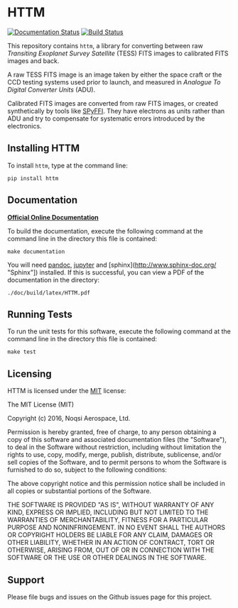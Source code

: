 HTTM
====

[![Documentation Status](http://readthedocs.org/projects/httm/badge/?version=latest)](https://httm.readthedocs.io/en/latest/)
[![Build Status](https://travis-ci.org/TESScience/httm.svg?branch=master)](https://travis-ci.org/TESScience/httm)

This repository contains `httm`, a library for converting between raw *Transiting Exoplanet Survey Satellite* (TESS) FITS images to calibrated FITS images and back.

A raw TESS FITS image is an image taken by either the space craft or the CCD testing systems used prior to launch, and measured in *Analogue To Digital Converter Units* (ADU).

Calibrated FITS images are converted from raw FITS images, or created synthetically by tools like [SPyFFI](https://github.com/TESScience/SPyFFI).  They have electrons as units rather than ADU and try to compensate for systematic errors introduced by the electronics.

## Installing HTTM

To install `httm`, type at the command line:

    pip install httm

## Documentation

[**Official Online Documentation**](https://httm.readthedocs.io/)

To build the documentation, execute the following command at the command line in the directory this file is contained:

    make documentation

You will need [pandoc](http://pandoc.org/ "Pandoc"), [jupyter](https://jupyter.org/ "Jupyter") and [sphinx](http://www.sphinx-doc.org/ "Sphinx"]) installed. If this is successful, you can view a PDF of the documentation in the directory:
    
    ./doc/build/latex/HTTM.pdf

## Running Tests

To run the unit tests for this software, execute the following command at the command line in the directory this file is contained:

    make test

## Licensing

HTTM is licensed under the  [MIT](http://opensource.org/licenses/MIT "The MIT License (MIT)") license: 

The MIT License (MIT)

Copyright (c) 2016, Noqsi Aerospace, Ltd.

Permission is hereby granted, free of charge, to any person obtaining a copy of this software and associated documentation files (the "Software"), to deal in the Software without restriction, including without limitation the rights to use, copy, modify, merge, publish, distribute, sublicense, and/or sell copies of the Software, and to permit persons to whom the Software is furnished to do so, subject to the following conditions:

The above copyright notice and this permission notice shall be included in all copies or substantial portions of the Software.

THE SOFTWARE IS PROVIDED "AS IS", WITHOUT WARRANTY OF ANY KIND, EXPRESS OR IMPLIED, INCLUDING BUT NOT LIMITED TO THE WARRANTIES OF MERCHANTABILITY, FITNESS FOR A PARTICULAR PURPOSE AND NONINFRINGEMENT. IN NO EVENT SHALL THE AUTHORS OR COPYRIGHT HOLDERS BE LIABLE FOR ANY CLAIM, DAMAGES OR OTHER LIABILITY, WHETHER IN AN ACTION OF CONTRACT, TORT OR OTHERWISE, ARISING FROM, OUT OF OR IN CONNECTION WITH THE SOFTWARE OR THE USE OR OTHER DEALINGS IN THE SOFTWARE.


## Support

Please file bugs and issues on the Github issues page for this project.
